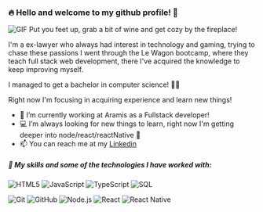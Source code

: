 ### 🔥 Hello and welcome to my github profile! 🍷
<img  alt="GIF" src="https://thumbs.gfycat.com/RightDecisiveDugong-small.gif" />
Put you feet up, grab a bit of wine and get cozy by the fireplace!


I'm a ex-lawyer who always had interest in technology and gaming, trying to chase these passions I went through the Le Wagon bootcamp, where they teach full stack web development, there I've acquired the knowledge to keep improving myself.

I managed to get a bachelor in computer science! 🚀🚀

Right now I'm focusing in acquiring experience and learn new things!

- 👔 I’m currently working at Aramis as a Fullstack developer! 
- 💻 I’m always looking for new things to learn, right now I'm getting deeper into node/react/reactNative 🚀
- 📫 You can reach me at my [Linkedin](https://www.linkedin.com/in/danielbpc/)

#####  📜 My skills and some of the technologies I have worked with:

![HTML5](https://img.shields.io/badge/-HTML5-000000?style=flat&logo=html5)
![JavaScript](https://img.shields.io/badge/-JavaScript-000000?style=flat&logo=javascript)
![TypeScript](https://img.shields.io/badge/-TypeScript-000000?style=flat&logo=typescript)
![SQL](https://img.shields.io/badge/-SQL-000000?style=flat&logo=postgresql)

![Git](https://img.shields.io/badge/-Git-222222?style=flat&logo=git&logoColor=F05032)
![GitHub](https://img.shields.io/badge/-GitHub-222222?style=flat&logo=github&logoColor=181717)
![Node.js](https://img.shields.io/badge/-Node.js-222222?style=flat&logo=node.js&logoColor=339933)
![React](https://img.shields.io/badge/-React-222222?style=flat&logo=React&logoColor=61DAFB) 
![React Native](https://img.shields.io/badge/-ReactNative-222222?style=flat&logo=React&logoColor=61DAFB)
